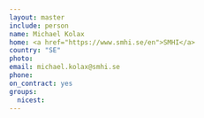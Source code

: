 ```yaml
---
layout: master
include: person
name: Michael Kolax
home: <a href="https://www.smhi.se/en">SMHI</a>
country: "SE"
photo:
email: michael.kolax@smhi.se
phone:
on_contract: yes
groups:
  nicest:
---
```

